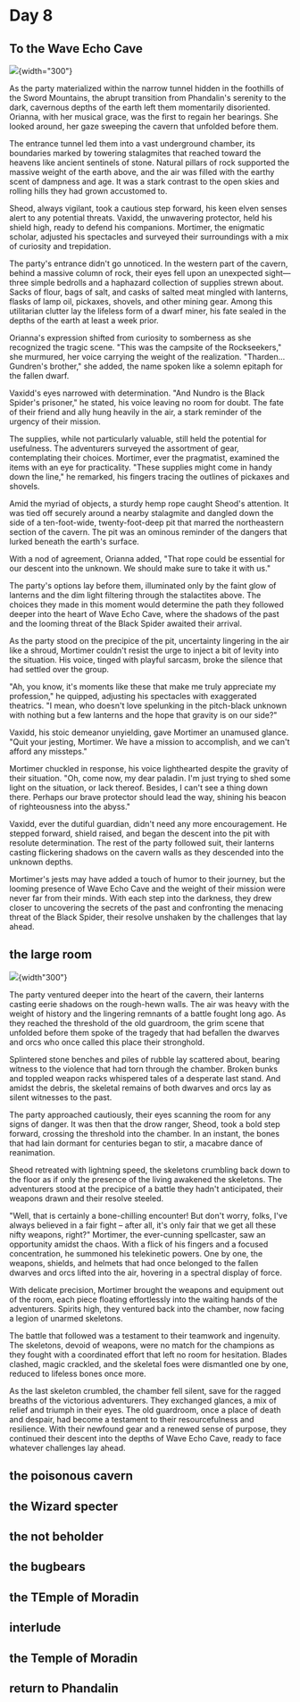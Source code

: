 # Day 8

## To the Wave Echo Cave

![](images/08-wave-echo-cave.png){width="300"}

As the party materialized within the narrow tunnel hidden in the foothills of the Sword Mountains, the abrupt transition from Phandalin's serenity to the dark, cavernous depths of the earth left them momentarily disoriented. Orianna, with her musical grace, was the first to regain her bearings. She looked around, her gaze sweeping the cavern that unfolded before them.

The entrance tunnel led them into a vast underground chamber, its boundaries marked by towering stalagmites that reached toward the heavens like ancient sentinels of stone. Natural pillars of rock supported the massive weight of the earth above, and the air was filled with the earthy scent of dampness and age. It was a stark contrast to the open skies and rolling hills they had grown accustomed to.

Sheod, always vigilant, took a cautious step forward, his keen elven senses alert to any potential threats. Vaxidd, the unwavering protector, held his shield high, ready to defend his companions. Mortimer, the enigmatic scholar, adjusted his spectacles and surveyed their surroundings with a mix of curiosity and trepidation.

The party's entrance didn't go unnoticed. In the western part of the cavern, behind a massive column of rock, their eyes fell upon an unexpected sight—three simple bedrolls and a haphazard collection of supplies strewn about. Sacks of flour, bags of salt, and casks of salted meat mingled with lanterns, flasks of lamp oil, pickaxes, shovels, and other mining gear. Among this utilitarian clutter lay the lifeless form of a dwarf miner, his fate sealed in the depths of the earth at least a week prior.

Orianna's expression shifted from curiosity to somberness as she recognized the tragic scene. "This was the campsite of the Rockseekers," she murmured, her voice carrying the weight of the realization. "Tharden... Gundren's brother," she added, the name spoken like a solemn epitaph for the fallen dwarf.

Vaxidd's eyes narrowed with determination. "And Nundro is the Black Spider's prisoner," he stated, his voice leaving no room for doubt. The fate of their friend and ally hung heavily in the air, a stark reminder of the urgency of their mission.

The supplies, while not particularly valuable, still held the potential for usefulness. The adventurers surveyed the assortment of gear, contemplating their choices. Mortimer, ever the pragmatist, examined the items with an eye for practicality. "These supplies might come in handy down the line," he remarked, his fingers tracing the outlines of pickaxes and shovels.

Amid the myriad of objects, a sturdy hemp rope caught Sheod's attention. It was tied off securely around a nearby stalagmite and dangled down the side of a ten-foot-wide, twenty-foot-deep pit that marred the northeastern section of the cavern. The pit was an ominous reminder of the dangers that lurked beneath the earth's surface.

With a nod of agreement, Orianna added, "That rope could be essential for our descent into the unknown. We should make sure to take it with us."

The party's options lay before them, illuminated only by the faint glow of lanterns and the dim light filtering through the stalactites above. The choices they made in this moment would determine the path they followed deeper into the heart of Wave Echo Cave, where the shadows of the past and the looming threat of the Black Spider awaited their arrival.

As the party stood on the precipice of the pit, uncertainty lingering in the air like a shroud, Mortimer couldn't resist the urge to inject a bit of levity into the situation. His voice, tinged with playful sarcasm, broke the silence that had settled over the group.

"Ah, you know, it's moments like these that make me truly appreciate my profession," he quipped, adjusting his spectacles with exaggerated theatrics. "I mean, who doesn't love spelunking in the pitch-black unknown with nothing but a few lanterns and the hope that gravity is on our side?"

Vaxidd, his stoic demeanor unyielding, gave Mortimer an unamused glance. "Quit your jesting, Mortimer. We have a mission to accomplish, and we can't afford any missteps."

Mortimer chuckled in response, his voice lighthearted despite the gravity of their situation. "Oh, come now, my dear paladin. I'm just trying to shed some light on the situation, or lack thereof. Besides, I can't see a thing down there. Perhaps our brave protector should lead the way, shining his beacon of righteousness into the abyss."

Vaxidd, ever the dutiful guardian, didn't need any more encouragement. He stepped forward, shield raised, and began the descent into the pit with resolute determination. The rest of the party followed suit, their lanterns casting flickering shadows on the cavern walls as they descended into the unknown depths.

Mortimer's jests may have added a touch of humor to their journey, but the looming presence of Wave Echo Cave and the weight of their mission were never far from their minds. With each step into the darkness, they drew closer to uncovering the secrets of the past and confronting the menacing threat of the Black Spider, their resolve unshaken by the challenges that lay ahead.

## the large room

![](images/08-guardroom.png){width"300"}

The party ventured deeper into the heart of the cavern, their lanterns casting eerie shadows on the rough-hewn walls. The air was heavy with the weight of history and the lingering remnants of a battle fought long ago. As they reached the threshold of the old guardroom, the grim scene that unfolded before them spoke of the tragedy that had befallen the dwarves and orcs who once called this place their stronghold.

Splintered stone benches and piles of rubble lay scattered about, bearing witness to the violence that had torn through the chamber. Broken bunks and toppled weapon racks whispered tales of a desperate last stand. And amidst the debris, the skeletal remains of both dwarves and orcs lay as silent witnesses to the past.

The party approached cautiously, their eyes scanning the room for any signs of danger. It was then that the drow ranger, Sheod, took a bold step forward, crossing the threshold into the chamber. In an instant, the bones that had lain dormant for centuries began to stir, a macabre dance of reanimation.

Sheod retreated with lightning speed, the skeletons crumbling back down to the floor as if only the presence of the living awakened the skeletons. The adventurers stood at the precipice of a battle they hadn't anticipated, their weapons drawn and their resolve steeled.

"Well, that is certainly a bone-chilling encounter! But don't worry, folks, I've always believed in a fair fight – after all, it's only fair that we get all these nifty weapons, right?" Mortimer, the ever-cunning spellcaster, saw an opportunity amidst the chaos. With a flick of his fingers and a focused concentration, he summoned his telekinetic powers. One by one, the weapons, shields, and helmets that had once belonged to the fallen dwarves and orcs lifted into the air, hovering in a spectral display of force.

With delicate precision, Mortimer brought the weapons and equipment out of the room, each piece floating effortlessly into the waiting hands of the adventurers. Spirits high, they ventured back into the chamber, now facing a legion of unarmed skeletons.

The battle that followed was a testament to their teamwork and ingenuity. The skeletons, devoid of weapons, were no match for the champions as they fought with a coordinated effort that left no room for hesitation. Blades clashed, magic crackled, and the skeletal foes were dismantled one by one, reduced to lifeless bones once more.

As the last skeleton crumbled, the chamber fell silent, save for the ragged breaths of the victorious adventurers. They exchanged glances, a mix of relief and triumph in their eyes. The old guardroom, once a place of death and despair, had become a testament to their resourcefulness and resilience. With their newfound gear and a renewed sense of purpose, they continued their descent into the depths of Wave Echo Cave, ready to face whatever challenges lay ahead.

## the poisonous cavern

## the Wizard specter

## the not beholder

## the bugbears

## the TEmple of Moradin

## interlude

## the Temple of Moradin

## return to Phandalin